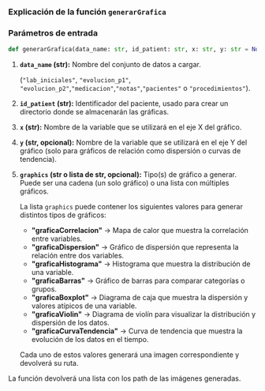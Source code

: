 ### **Explicación de la función `generarGrafica`**

### **Parámetros de entrada**
```python
def generarGrafica(data_name: str, id_patient: str, x: str, y: str = None, graphics: (str | list) = []):
```


1. **`data_name` (str):** Nombre del conjunto de datos a cargar.

    (`"lab_iniciales"`, `"evolucion_p1"`, `"evolucion_p2"`,`"medicacion"`,`"notas"`,`"pacientes"` o `"procedimientos"`).


2. **`id_patient` (str):** Identificador del paciente, usado para crear un directorio donde se almacenarán las gráficas.


3. **`x` (str):** Nombre de la variable que se utilizará en el eje X del gráfico.


4. **`y` (str, opcional):** Nombre de la variable que se utilizará en el eje Y del gráfico (solo para gráficos de relación como dispersión o curvas de tendencia).


5. **`graphics` (str o lista de str, opcional):** Tipo(s) de gráfico a generar. Puede ser una cadena (un solo gráfico) o una lista con múltiples gráficos.


    La lista `graphics` puede contener los siguientes valores para generar distintos tipos de gráficos:

    - **"graficaCorrelacion"** → Mapa de calor que muestra la correlación entre variables.
    - **"graficaDispersion"** → Gráfico de dispersión que representa la relación entre dos variables.
    - **"graficaHistograma"** → Histograma que muestra la distribución de una variable.
    - **"graficaBarras"** → Gráfico de barras para comparar categorías o grupos.
    - **"graficaBoxplot"** → Diagrama de caja que muestra la dispersión y valores atípicos de una variable.
    - **"graficaViolin"** → Diagrama de violín para visualizar la distribución y dispersión de los datos.
    - **"graficaCurvaTendencia"** → Curva de tendencia que muestra la evolución de los datos en el tiempo.

    Cada uno de estos valores generará una imagen correspondiente y devolverá su ruta.


La función devolverá una lista con los path de las imágenes generadas.